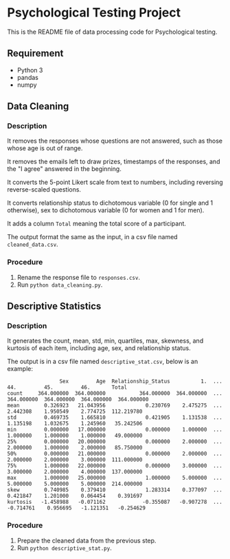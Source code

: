 # Psychological Testing Project
This is the README file of data processing code for Psychological testing.

## Requirement
- Python 3
- pandas
- numpy

## Data Cleaning
### Description
It removes the responses whose questions are not answered, such as those whose age is out of range.

It removes the emails left to draw prizes, timestamps of the responses, and the "I agree" answered in the beginning.

It converts the 5-point Likert scale from text to numbers, including reversing reverse-scaled questions.

It converts relationship status to dichotomous variable (0 for single and 1 otherwise), sex to dichotomous variable (0 for women and 1 for men).

It adds a column `Total` meaning the total score of a participant.

The output format the same as the input, in a csv file named `cleaned_data.csv`.
### Procedure
1. Rename the response file to `responses.csv`.
2. Run `python data_cleaning.py`.

## Descriptive Statistics
### Description
It generates the count, mean, std, min, quartiles, max, skewness, and kurtosis of each item, including age, sex, and relationship status.

The output is in a csv file named `descriptive_stat.csv`, below is an example:
```
                 Sex         Age  Relationship_Status          1.  ...         44.         45.         46.       Total
count     364.000000  364.000000           364.000000  364.000000  ...  364.000000  364.000000  364.000000  364.000000
mean        0.326923   21.043956             0.230769    2.475275  ...    2.442308    1.950549    2.774725  112.219780
std         0.469735    1.665810             0.421905    1.131538  ...    1.135198    1.032675    1.245960   35.242506
min         0.000000   17.000000             0.000000    1.000000  ...    1.000000    1.000000    1.000000   49.000000
25%         0.000000   20.000000             0.000000    2.000000  ...    2.000000    1.000000    2.000000   85.750000
50%         0.000000   21.000000             0.000000    2.000000  ...    2.000000    2.000000    3.000000  111.000000
75%         1.000000   22.000000             0.000000    3.000000  ...    3.000000    2.000000    4.000000  137.000000
max         1.000000   25.000000             1.000000    5.000000  ...    5.000000    5.000000    5.000000  214.000000
skew        0.740985    0.379410             1.283314    0.377097  ...    0.421847    1.201000    0.064454    0.391697
kurtosis   -1.458988   -0.071162            -0.355087   -0.907278  ...   -0.714761    0.956695   -1.121351   -0.254629
```

### Procedure
1. Prepare the cleaned data from the previous step.
2. Run `python descriptive_stat.py`.

